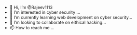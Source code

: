 - 👋 Hi, I’m @Rajeev1113
- 👀 I’m interested in cyber security ...
- 🌱 I’m currently learning web development on cyber security...
- 💞️ I’m looking to collaborate on eithical hacking...
- 📫 How to reach me ...

<!---
Rajeev1113/Rajeev1113 is a ✨ special ✨ repository because its `README.md` (this file) appears on your GitHub profile.
You can click the Preview link to take a look at your changes.
--->
